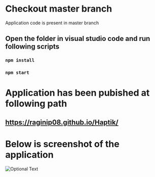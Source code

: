 # Checkout master branch
Application code is present in master branch

## Open the folder in visual studio code and run following scripts

### `npm install`

### `npm start`

# Application has been pubished at following path
## https://raginip08.github.io/Haptik/

# Below is screenshot of the application
![Optional Text](../main/Screenshot.png)

